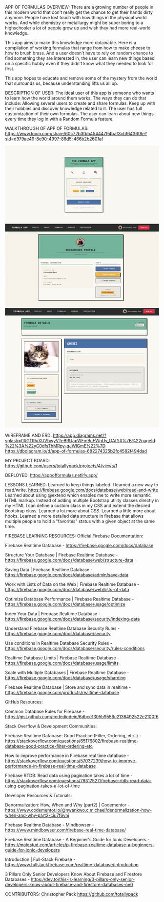 APP OF FORMULAS
OVERVIEW:
There are a growing number of people in this modern world that don't really get the chance to get their hands dirty anymore. People have lost touch with how things in the physical world works. And while chemistry or metallurgy might be super boring to a highschooler a lot of people grow up and wish they had more real-world knowledge.

This app aims to make this knowledge more obtainable. Here is a compilation of working formulas that range from how to make cheese to how to brush brass. And a user doesn't have to rely on random chance to find something they are interested in, the user can learn new things based on a specific hobby even if they didn't know what they needed to look for first.

This app hopes to educate and remove some of the mystery from the world that surrounds us, because understanding lifts us all up.

DESCRIPTION OF USER:
The ideal user of this app is someone who wants to learn how the world around them works. The ways they can do that include:
Allowing several users to create and share formulas.
Keep up with their hobbies and discover knowledge related to it.
The user has full customization of their own formulas.
The user can learn about new things every time they log in with a Random Formula feature.

WALKTHROUGH OF APP OF FORMULAS:
https://www.loom.com/share/60c72b3fbb45444794baf3cb16436f8e?sid=d979ae49-8e90-4997-88d5-466b2b2601af

![1st screenshot](public/images/mvp1.png)
![2nd screenshot](public/images/mvp2.png)
![3rd screenshot](public/images/mvp3.png)

WIREFRAME AND ERD:
https://app.diagrams.net/?splash=0#G119uXUVbwyVTeBRUapWFmBcFWqUv_DAfY#%7B%22pageId%22%3A%22yC0dfsThMRpy-qJWlGmE%22%7D
https://dbdiagram.io/d/app-of-formulas-682274325b2fc4582f494dad

MY PROJECT BOARD:
https://github.com/users/totallypack/projects/4/views/1

DEPLOYED:
https://appofformulas.netlify.app/

LESSONS LEARNED:
Learned to keep things labeled.
I learned a new way to read/write. https://firebase.google.com/docs/database/web/read-and-write
Learned about using @extend which enables me to write more semantic HTML markup. Instead of adding multiple Bootstrap utility classes directly in my HTML I can define a custom class in my CSS and extend the desired Bootstrap class.
Learned a lot more about CSS.
Learned a little more about hooks.
Learned a more detailed data structure in firebase that allows multiple people to hold a "favorites" status with a given object at the same time.

FIREBASE LEARNING RESOURCES:
Official Firebase Documentation:

Firebase Realtime Database - 
https://firebase.google.com/docs/database

Structure Your Database | Firebase Realtime Database - 
https://firebase.google.com/docs/database/web/structure-data

Saving Data | Firebase Realtime Database - 
https://firebase.google.com/docs/database/admin/save-data

Work with Lists of Data on the Web | Firebase Realtime Database - 
https://firebase.google.com/docs/database/web/lists-of-data

Optimize Database Performance | Firebase Realtime Database - 
https://firebase.google.com/docs/database/usage/optimize

Index Your Data | Firebase Realtime Database - 
https://firebase.google.com/docs/database/security/indexing-data

Understand Firebase Realtime Database Security Rules - 
https://firebase.google.com/docs/database/security

Use conditions in Realtime Database Security Rules - 
https://firebase.google.com/docs/database/security/rules-conditions

Realtime Database Limits | Firebase Realtime Database - 
https://firebase.google.com/docs/database/usage/limits

Scale with Multiple Databases | Firebase Realtime Database - 
https://firebase.google.com/docs/database/usage/sharding

Firebase Realtime Database | Store and sync data in realtime - 
https://firebase.google.com/products/realtime-database

GitHub Resources:

Common Database Rules for Firebase - 
https://gist.github.com/codediodeio/6dbce1305b9556c2136492522e2100f6

Stack Overflow & Development Communities:

Firebase Realtime Database: Good Practice (Filter, Ordering, etc..) - 
https://stackoverflow.com/questions/65176802/firebase-realtime-database-good-practice-filter-ordering-etc

How to improve performance in Firebase real time database - 
https://stackoverflow.com/questions/57037239/how-to-improve-performance-in-firebase-real-time-database

Firebase RTDB: Read data using pagination takes a lot of time -
https://stackoverflow.com/questions/79317527/firebase-rtdb-read-data-using-pagination-takes-a-lot-of-time

Developer Resources & Tutorials:

Denormalization: How, When and Why (part2) | Codementor - 
https://www.codementor.io/@nwankwo.c.michael/denormalization-how-when-and-why-part2-ciu7f6vnj

Firebase Realtime Database - Mindbowser - 
https://www.mindbowser.com/firebase-real-time-database/

Firebase Realtime Database - A Beginner's Guide for Ionic Developers - 
https://moldstud.com/articles/p-firebase-realtime-database-a-beginners-guide-for-ionic-developers

Introduction | Full-Stack Firebase - 
https://www.fullstackfirebase.com/realtime-database/introduction

3 Pillars Only Senior Developers Know About Firebase and Firestore Databases - 
https://dev.to/this-is-learning/3-pillars-only-senior-developers-know-about-firebase-and-firestore-databases-oe0

CONTRIBUTORS:
Christopher Pack https://github.com/totallypack
